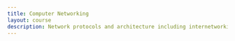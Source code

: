 ```yaml
---
title: Computer Networking
layout: course
description: Network protocols and architecture including internetworking, the Internet, layered communication protocols, routing, flow and congestion control, network performance, wired and wireless data communication.
---
```


